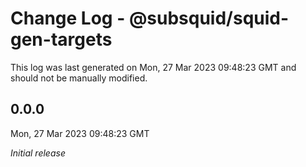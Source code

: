 # Change Log - @subsquid/squid-gen-targets

This log was last generated on Mon, 27 Mar 2023 09:48:23 GMT and should not be manually modified.

## 0.0.0
Mon, 27 Mar 2023 09:48:23 GMT

_Initial release_

